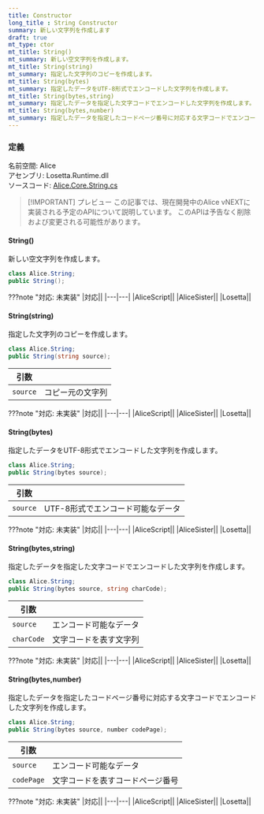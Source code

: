 ```yaml
---
title: Constructor
long_title : String Constructor
summary: 新しい文字列を作成します
draft: true
mt_type: ctor
mt_title: String()
mt_summary: 新しい空文字列を作成します。
mt_title: String(string)
mt_summary: 指定した文字列のコピーを作成します。
mt_title: String(bytes)
mt_summary: 指定したデータをUTF-8形式でエンコードした文字列を作成します。
mt_title: String(bytes,string)
mt_summary: 指定したデータを指定した文字コードでエンコードした文字列を作成します。
mt_title: String(bytes,number)
mt_summary: 指定したデータを指定したコードページ番号に対応する文字コードでエンコードした文字列を作成します。
---
```


### 定義
名前空間: Alice<br/>
アセンブリ: Losetta.Runtime.dll<br/>
ソースコード: [Alice.Core.String.cs](https://github.com/WSOFT-Project/Losetta/blob/master/Losetta.Runtime/Core/Extension/Alice.Core.String.cs)

> [!IMPORTANT] プレビュー
> この記事では、現在開発中のAlice vNEXTに実装される予定のAPIについて説明しています。
> このAPIは予告なく削除および変更される可能性があります。

#### String()

新しい空文字列を作成します。

```cs title="AliceScript"
class Alice.String;
public String();
```

???note "対応: 未実装"
    |対応||
    |---|---|
    |AliceScript||
    |AliceSister||
    |Losetta||

#### String(string)

指定した文字列のコピーを作成します。

```cs title="AliceScript"
class Alice.String;
public String(string source);
```

|引数| |
|-|-|
|`source`|コピー元の文字列|

???note "対応: 未実装"
    |対応||
    |---|---|
    |AliceScript||
    |AliceSister||
    |Losetta||

#### String(bytes)

指定したデータをUTF-8形式でエンコードした文字列を作成します。

```cs title="AliceScript"
class Alice.String;
public String(bytes source);
```

|引数| |
|-|-|
|`source`|UTF-8形式でエンコード可能なデータ|

???note "対応: 未実装"
    |対応||
    |---|---|
    |AliceScript||
    |AliceSister||
    |Losetta||

#### String(bytes,string)

指定したデータを指定した文字コードでエンコードした文字列を作成します。

```cs title="AliceScript"
class Alice.String;
public String(bytes source, string charCode);
```

|引数| |
|-|-|
|`source`|エンコード可能なデータ|
|`charCode`|文字コードを表す文字列|

???note "対応: 未実装"
    |対応||
    |---|---|
    |AliceScript||
    |AliceSister||
    |Losetta||

#### String(bytes,number)

指定したデータを指定したコードページ番号に対応する文字コードでエンコードした文字列を作成します。

```cs title="AliceScript"
class Alice.String;
public String(bytes source, number codePage);
```

|引数| |
|-|-|
|`source`|エンコード可能なデータ|
|`codePage`|文字コードを表すコードページ番号|

???note "対応: 未実装"
    |対応||
    |---|---|
    |AliceScript||
    |AliceSister||
    |Losetta||
